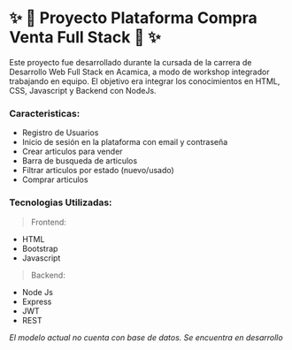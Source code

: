 # :sparkles: :gift: Proyecto Plataforma Compra Venta Full Stack :gift: :sparkles:
Este proyecto fue desarrollado durante la cursada de la carrera de Desarrollo Web Full Stack en Acamica, a modo de workshop integrador trabajando en equipo.
El objetivo era integrar los conocimientos en HTML, CSS, Javascript y Backend con NodeJs.

### Caracteristicas:
* Registro de Usuarios
* Inicio de sesión en la plataforma con email y contraseña
* Crear articulos para vender
* Barra de busqueda de articulos
* Filtrar articulos por estado (nuevo/usado)
* Comprar articulos


### Tecnologias Utilizadas:
>Frontend:
- HTML
- Bootstrap
- Javascript

>Backend:
- Node Js
- Express
- JWT
- REST


*El modelo actual no cuenta con base de datos. Se encuentra en desarrollo*
